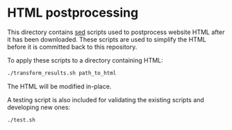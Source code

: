 # HTML postprocessing

This directory contains [sed](https://linux.die.net/man/1/sed) scripts
used to postprocess website HTML after it has been downloaded.
These scripts are used to simplify the HTML before it is committed back to this repository.

To apply these scripts to a directory containing HTML:

```sh
./transform_results.sh path_to_html
```

The HTML will be modified in-place.

A testing script is also included for validating the existing scripts and developing new ones:

```sh
./test.sh
```
